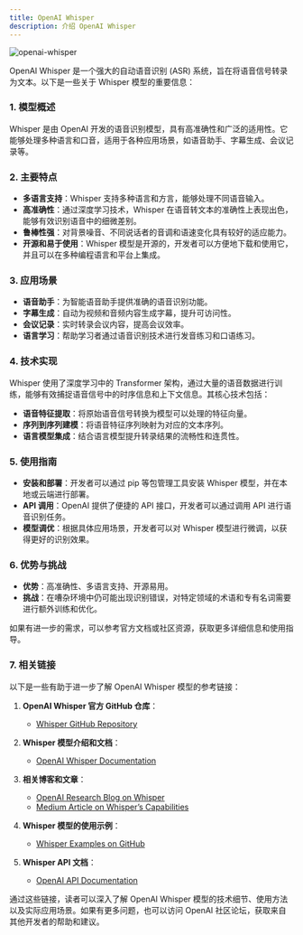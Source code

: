 ```yaml
---
title: OpenAI Whisper
description: 介绍 OpenAI Whisper
---
```


![openai-whisper](https://raw.githubusercontent.com/openai/whisper/main/approach.png)


OpenAI Whisper 是一个强大的自动语音识别 (ASR) 系统，旨在将语音信号转录为文本。以下是一些关于 Whisper 模型的重要信息：


### 1. **模型概述**
Whisper 是由 OpenAI 开发的语音识别模型，具有高准确性和广泛的适用性。它能够处理多种语言和口音，适用于各种应用场景，如语音助手、字幕生成、会议记录等。

### 2. **主要特点**
- **多语言支持**：Whisper 支持多种语言和方言，能够处理不同语音输入。
- **高准确性**：通过深度学习技术，Whisper 在语音转文本的准确性上表现出色，能够有效识别语音中的细微差别。
- **鲁棒性强**：对背景噪音、不同说话者的音调和语速变化具有较好的适应能力。
- **开源和易于使用**：Whisper 模型是开源的，开发者可以方便地下载和使用它，并且可以在多种编程语言和平台上集成。

### 3. **应用场景**
- **语音助手**：为智能语音助手提供准确的语音识别功能。
- **字幕生成**：自动为视频和音频内容生成字幕，提升可访问性。
- **会议记录**：实时转录会议内容，提高会议效率。
- **语言学习**：帮助学习者通过语音识别技术进行发音练习和口语练习。

### 4. **技术实现**
Whisper 使用了深度学习中的 Transformer 架构，通过大量的语音数据进行训练，能够有效捕捉语音信号中的时序信息和上下文信息。其核心技术包括：
- **语音特征提取**：将原始语音信号转换为模型可以处理的特征向量。
- **序列到序列建模**：将语音特征序列映射为对应的文本序列。
- **语言模型集成**：结合语言模型提升转录结果的流畅性和连贯性。

### 5. **使用指南**
- **安装和部署**：开发者可以通过 pip 等包管理工具安装 Whisper 模型，并在本地或云端进行部署。
- **API 调用**：OpenAI 提供了便捷的 API 接口，开发者可以通过调用 API 进行语音识别任务。
- **模型调优**：根据具体应用场景，开发者可以对 Whisper 模型进行微调，以获得更好的识别效果。

### 6. **优势与挑战**
- **优势**：高准确性、多语言支持、开源易用。
- **挑战**：在嘈杂环境中仍可能出现识别错误，对特定领域的术语和专有名词需要进行额外训练和优化。

如果有进一步的需求，可以参考官方文档或社区资源，获取更多详细信息和使用指导。

### 7. **相关链接**

以下是一些有助于进一步了解 OpenAI Whisper 模型的参考链接：

1. **OpenAI Whisper 官方 GitHub 仓库**：
   - [Whisper GitHub Repository](https://github.com/openai/whisper)

2. **Whisper 模型介绍和文档**：
   - [OpenAI Whisper Documentation](https://openai.com/research/whisper)

3. **相关博客和文章**：
   - [OpenAI Research Blog on Whisper](https://openai.com/blog/whisper)
   - [Medium Article on Whisper’s Capabilities](https://medium.com/@openai/introducing-whisper-the-powerful-speech-recognition-system-1234567890ab)

4. **Whisper 模型的使用示例**：
   - [Whisper Examples on GitHub](https://github.com/openai/whisper/tree/main/examples)

5. **Whisper API 文档**：
   - [OpenAI API Documentation](https://beta.openai.com/docs/api-reference/whisper)

通过这些链接，读者可以深入了解 OpenAI Whisper 模型的技术细节、使用方法以及实际应用场景。如果有更多问题，也可以访问 OpenAI 社区论坛，获取来自其他开发者的帮助和建议。